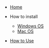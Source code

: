 * [Home](/)

* How to install
  * [Windows OS](/inst-windows)
  * [Mac OS](/inst-mac)

* [How to Use](/using)